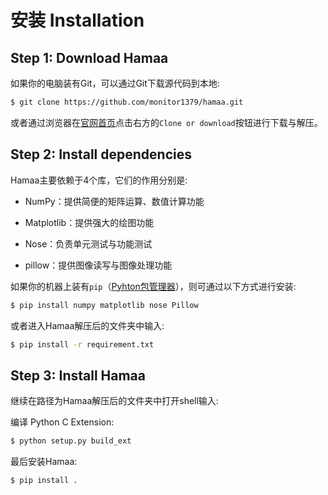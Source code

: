 # 安装 Installation

## Step 1: Download Hamaa

如果你的电脑装有Git，可以通过Git下载源代码到本地:
```bash
$ git clone https://github.com/monitor1379/hamaa.git
```
或者通过浏览器在[官网首页](https://github.com/monitor1379/hamaa)点击右方的`Clone or download`按钮进行下载与解压。



## Step 2: Install dependencies

Hamaa主要依赖于4个库，它们的作用分别是:

- NumPy：提供简便的矩阵运算、数值计算功能

- Matplotlib：提供强大的绘图功能

- Nose：负责单元测试与功能测试

- pillow：提供图像读写与图像处理功能

如果你的机器上装有`pip`（[Pyhton包管理器](https://pypi.python.org/pypi/pip)），则可通过以下方式进行安装:
```bash
$ pip install numpy matplotlib nose Pillow
```

或者进入Hamaa解压后的文件夹中输入:
```bash
$ pip install -r requirement.txt
```



## Step 3: Install Hamaa

继续在路径为Hamaa解压后的文件夹中打开shell输入:

编译 Python C Extension:
```bash
$ python setup.py build_ext
```


最后安装Hamaa: 
```bash
$ pip install .
```




